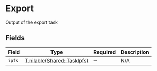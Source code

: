 # Export

Output of the export task


## Fields

| Field                                                          | Type                                                           | Required                                                       | Description                                                    |
| -------------------------------------------------------------- | -------------------------------------------------------------- | -------------------------------------------------------------- | -------------------------------------------------------------- |
| `ipfs`                                                         | [T.nilable(Shared::TaskIpfs)](../../models/shared/taskipfs.md) | :heavy_minus_sign:                                             | N/A                                                            |